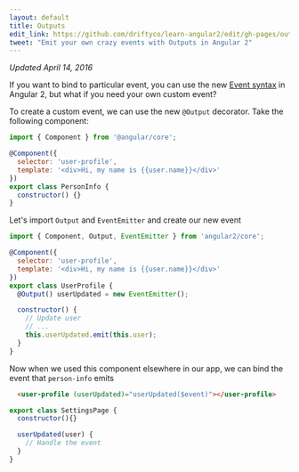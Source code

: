 ```yaml
---
layout: default
title: Outputs
edit_link: https://github.com/driftyco/learn-angular2/edit/gh-pages/outputs/index.md
tweet: "Emit your own crazy events with Outputs in Angular 2"
---
```



_Updated April 14, 2016_


If you want to bind to particular event, you can use the new [Event syntax](/events) in Angular 2, but what if you need your own custom event?

To create a custom event, we can use the new `@Output` decorator. Take the following component:

```javascript
import { Component } from '@angular/core';

@Component({
  selector: 'user-profile',
  template: '<div>Hi, my name is {{user.name}}</div>'
})
export class PersonInfo {
  constructor() {}
}
```

Let's import `Output` and `EventEmitter` and create our new event

```javascript
import { Component, Output, EventEmitter } from 'angular2/core';

@Component({
  selector: 'user-profile',
  template: '<div>Hi, my name is {{user.name}}</div>'
})
export class UserProfile {
  @Output() userUpdated = new EventEmitter();

  constructor() {
    // Update user
    // ...
    this.userUpdated.emit(this.user);
  }
}
```

Now when we used this component elsewhere in our app, we can bind the event that `person-info` emits

```html
  <user-profile (userUpdated)="userUpdated($event)"></user-profile>
```

```javascript
export class SettingsPage {
  constructor(){}

  userUpdated(user) {
    // Handle the event
  }
}
```
